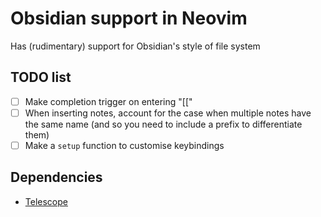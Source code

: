 # Obsidian support in Neovim

Has (rudimentary) support for Obsidian's style of file system

## TODO list

- [ ] Make completion trigger on entering "[["
- [ ] When inserting notes, account for the case when multiple notes have the same name (and so you need to include a prefix to differentiate them)
- [ ] Make a `setup` function to customise keybindings

## Dependencies

- [Telescope](https://github.com/nvim-telescope/telescope.nvim)
